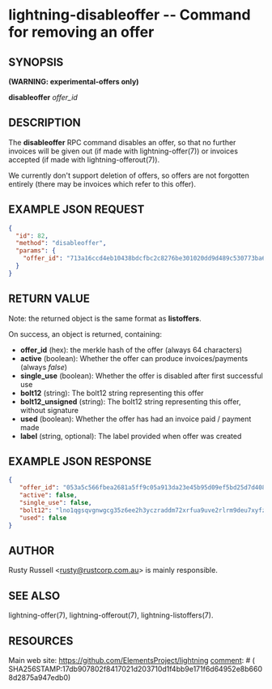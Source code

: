 lightning-disableoffer -- Command for removing an offer
=======================================================

SYNOPSIS
--------
**(WARNING: experimental-offers only)**

**disableoffer** *offer\_id*

DESCRIPTION
-----------

The **disableoffer** RPC command disables an offer, so that no further
invoices will be given out (if made with lightning-offer(7)) or
invoices accepted  (if made with lightning-offerout(7)).

We currently don't support deletion of offers, so offers are not
forgotten entirely (there may be invoices which refer to this offer).

EXAMPLE JSON REQUEST
------------
```json
{
  "id": 82,
  "method": "disableoffer",
  "params": {
    "offer_id": "713a16ccd4eb10438bdcfbc2c8276be301020dd9d489c530773ba64f3b33307d ",
  }
}
```

RETURN VALUE
------------

Note: the returned object is the same format as **listoffers**.

[comment]: # (GENERATE-FROM-SCHEMA-START)
On success, an object is returned, containing:

- **offer_id** (hex): the merkle hash of the offer (always 64 characters)
- **active** (boolean): Whether the offer can produce invoices/payments (always *false*)
- **single_use** (boolean): Whether the offer is disabled after first successful use
- **bolt12** (string): The bolt12 string representing this offer
- **bolt12_unsigned** (string): The bolt12 string representing this offer, without signature
- **used** (boolean): Whether the offer has had an invoice paid / payment made
- **label** (string, optional): The label provided when offer was created

[comment]: # (GENERATE-FROM-SCHEMA-END)

EXAMPLE JSON RESPONSE
-----
```json
{
   "offer_id": "053a5c566fbea2681a5ff9c05a913da23e45b95d09ef5bd25d7d408f23da7084",
   "active": false,
   "single_use": false,
   "bolt12": "lno1qgsqvgnwgcg35z6ee2h3yczraddm72xrfua9uve2rlrm9deu7xyfzrcgqvqcdgq2z9pk7enxv4jjqen0wgs8yatnw3ujz83qkc6rvp4j28rt3dtrn32zkvdy7efhnlrpr5rp5geqxs783wtlj550qs8czzku4nk3pqp6m593qxgunzuqcwkmgqkmp6ty0wyvjcqdguv3pnpukedwn6cr87m89t74h3auyaeg89xkvgzpac70z3m9rn5xzu28c",
   "used": false
}

```


AUTHOR
------

Rusty Russell <<rusty@rustcorp.com.au>> is mainly responsible.

SEE ALSO
--------

lightning-offer(7), lightning-offerout(7), lightning-listoffers(7).

RESOURCES
---------

Main web site: <https://github.com/ElementsProject/lightning>
[comment]: # ( SHA256STAMP:17db907802f8417021d203710d1f4bb9e171f6d64952e8b6608d2875a947edb0)
